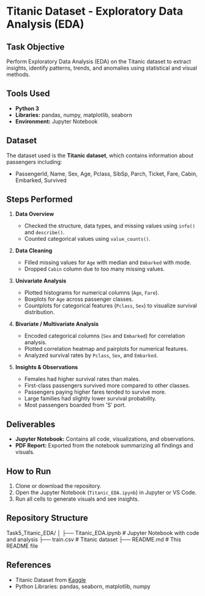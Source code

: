 # Titanic Dataset - Exploratory Data Analysis (EDA)

## Task Objective
Perform Exploratory Data Analysis (EDA) on the Titanic dataset to extract insights, identify patterns, trends, and anomalies using statistical and visual methods.

## Tools Used
- **Python 3**  
- **Libraries:** pandas, numpy, matplotlib, seaborn  
- **Environment:** Jupyter Notebook  

## Dataset
The dataset used is the **Titanic dataset**, which contains information about passengers including:
- PassengerId, Name, Sex, Age, Pclass, SibSp, Parch, Ticket, Fare, Cabin, Embarked, Survived

## Steps Performed

1. **Data Overview**
   - Checked the structure, data types, and missing values using `info()` and `describe()`.
   - Counted categorical values using `value_counts()`.

2. **Data Cleaning**
   - Filled missing values for `Age` with median and `Embarked` with mode.
   - Dropped `Cabin` column due to too many missing values.

3. **Univariate Analysis**
   - Plotted histograms for numerical columns (`Age`, `Fare`).
   - Boxplots for `Age` across passenger classes.
   - Countplots for categorical features (`Pclass`, `Sex`) to visualize survival distribution.

4. **Bivariate / Multivariate Analysis**
   - Encoded categorical columns (`Sex` and `Embarked`) for correlation analysis.
   - Plotted correlation heatmap and pairplots for numerical features.
   - Analyzed survival rates by `Pclass`, `Sex`, and `Embarked`.

5. **Insights & Observations**
   - Females had higher survival rates than males.
   - First-class passengers survived more compared to other classes.
   - Passengers paying higher fares tended to survive more.
   - Large families had slightly lower survival probability.
   - Most passengers boarded from 'S' port.

## Deliverables
- **Jupyter Notebook:** Contains all code, visualizations, and observations.  
- **PDF Report:** Exported from the notebook summarizing all findings and visuals.  

## How to Run
1. Clone or download the repository.
2. Open the Jupyter Notebook (`Titanic_EDA.ipynb`) in Jupyter or VS Code.
3. Run all cells to generate visuals and see insights.

## Repository Structure
Task5_Titanic_EDA/
│
├── Titanic_EDA.ipynb # Jupyter Notebook with code and analysis
├── train.csv # Titanic dataset 
├── README.md # This README file

## References
- Titanic Dataset from [Kaggle](https://www.kaggle.com/c/titanic)
- Python Libraries: pandas, seaborn, matplotlib, numpy
